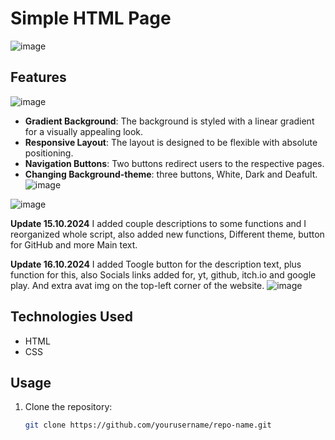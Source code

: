 # Simple HTML Page

![image](https://github.com/user-attachments/assets/59aac965-f5b9-4245-aa37-2b2ac70bc4c5)

## Features

 ![image](https://github.com/user-attachments/assets/0afe9f5e-862e-48bb-aac9-0478911e67a2)

- **Gradient Background**: The background is styled with a linear gradient for a visually appealing look.
- **Responsive Layout**: The layout is designed to be flexible with absolute positioning.
- **Navigation Buttons**: Two buttons redirect users to the respective pages.
- **Changing Background-theme**: three buttons, White, Dark and Deafult.
![image](https://github.com/user-attachments/assets/b5f76092-d0e6-47e5-a10a-c78d25d28efc)

![image](https://github.com/user-attachments/assets/f66afd9e-35a2-46d4-8252-69a295908fef)

**Update 15.10.2024** I added couple descriptions to some functions and I reorganized whole script, also added new functions,
Different theme, button for GitHub and more Main text.

**Update 16.10.2024** I added Toogle button for the description text, plus function for this, also Socials links added for, yt, github, itch.io and google play. And extra avat img on the top-left corner of the website.
![image](https://github.com/user-attachments/assets/74c8cc51-dc3f-43ea-a261-148c3e18b288)

 
## Technologies Used

- HTML
- CSS

## Usage

1. Clone the repository:
   ```bash
   git clone https://github.com/yourusername/repo-name.git
